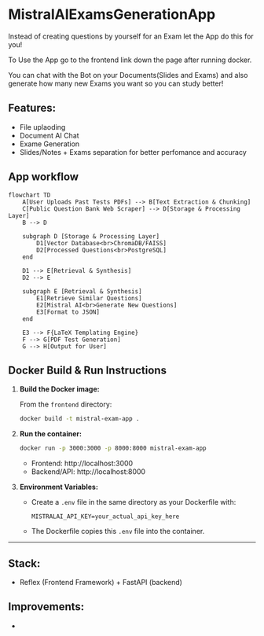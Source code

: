 # MistralAIExamsGenerationApp
Instead of creating questions by yourself for an Exam let the App do this for you!

To Use the App go to the frontend link down the page after running docker. 

You can chat with the Bot on your Documents(Slides and Exams) and also generate how many new Exams you want so you can study better!

## Features:
 - File uplaoding
 - Document AI Chat
 - Exame Generation
 - Slides/Notes + Exams separation for better perfomance and accuracy


## App workflow

```mermaid
flowchart TD
    A[User Uploads Past Tests PDFs] --> B[Text Extraction & Chunking]
    C[Public Question Bank Web Scraper] --> D[Storage & Processing Layer]
    B --> D

    subgraph D [Storage & Processing Layer]
        D1[Vector Database<br>ChromaDB/FAISS]
        D2[Processed Questions<br>PostgreSQL]
    end

    D1 --> E[Retrieval & Synthesis]
    D2 --> E

    subgraph E [Retrieval & Synthesis]
        E1[Retrieve Similar Questions]
        E2[Mistral AI<br>Generate New Questions]
        E3[Format to JSON]
    end

    E3 --> F{LaTeX Templating Engine}
    F --> G[PDF Test Generation]
    G --> H[Output for User]
```

## Docker Build & Run Instructions

1. **Build the Docker image:**

   From the `frontend` directory:
   ```sh
   docker build -t mistral-exam-app .
   ```

2. **Run the container:**

   ```sh
   docker run -p 3000:3000 -p 8000:8000 mistral-exam-app
   ```
   - Frontend: http://localhost:3000
   - Backend/API: http://localhost:8000

3. **Environment Variables:**
   - Create a `.env` file in the same directory as your Dockerfile with:
     ```
     MISTRALAI_API_KEY=your_actual_api_key_here
     ```
   - The Dockerfile copies this `.env` file into the container.

---

## Stack:
 - Reflex (Frontend Framework) + FastAPI (backend)

## Improvements:
- 

